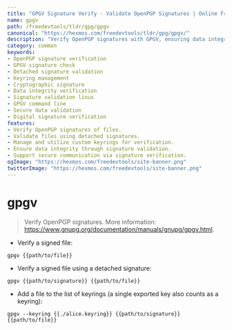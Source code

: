 ```yaml
---
title: "GPGV Signature Verify - Validate OpenPGP Signatures | Online Free DevTools by Hexmos"
name: gpgv
path: /freedevtools/tldr/gpg/gpgv
canonical: "https://hexmos.com/freedevtools/tldr/gpg/gpgv/"
description: "Verify OpenPGP signatures with GPGV, ensuring data integrity. Validate detached signatures and manage keyrings using the command line. Free online tool, no registration required."
category: common
keywords:
- OpenPGP signature verification
- GPGV signature check
- Detached signature validation
- Keyring management
- Cryptographic signature
- Data integrity verification
- Signature validation linux
- GPGV command line
- Secure data validation
- Digital signature verification
features:
- Verify OpenPGP signatures of files.
- Validate files using detached signatures.
- Manage and utilize custom keyrings for verification.
- Ensure data integrity through signature validation.
- Support secure communication via signature verification.
ogImage: "https://hexmos.com/freedevtools/site-banner.png"
twitterImage: "https://hexmos.com/freedevtools/site-banner.png"
---
```


# gpgv

> Verify OpenPGP signatures.
> More information: <https://www.gnupg.org/documentation/manuals/gnupg/gpgv.html>.

- Verify a signed file:

`gpgv {{path/to/file}}`

- Verify a signed file using a detached signature:

`gpgv {{path/to/signature}} {{path/to/file}}`

- Add a file to the list of keyrings (a single exported key also counts as a keyring):

`gpgv --keyring {{./alice.keyring}} {{path/to/signature}} {{path/to/file}}`
